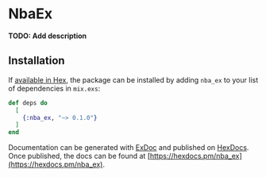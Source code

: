 # NbaEx

**TODO: Add description**

## Installation

If [available in Hex](https://hex.pm/docs/publish), the package can be installed
by adding `nba_ex` to your list of dependencies in `mix.exs`:

```elixir
def deps do
  [
    {:nba_ex, "~> 0.1.0"}
  ]
end
```

Documentation can be generated with [ExDoc](https://github.com/elixir-lang/ex_doc)
and published on [HexDocs](https://hexdocs.pm). Once published, the docs can
be found at [https://hexdocs.pm/nba_ex](https://hexdocs.pm/nba_ex).

